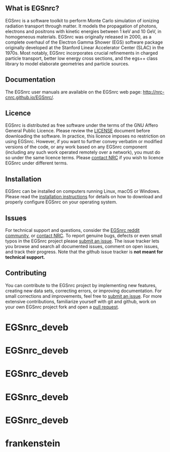 ## What is EGSnrc?

EGSnrc is a software toolkit to perform Monte Carlo simulation of
ionizing radiation transport through matter. It models the propagation
of photons, electrons and positrons with kinetic energies between
1&nbsp;keV and 10&nbsp;GeV, in homogeneous materials. EGSnrc was originally
released in 2000, as a complete overhaul of the Electron Gamma Shower (EGS)
software package originally developed at the Stanford Linear Accelerator
Center (SLAC) in the 1970s. Most notably, EGSnrc incorporates crucial
refinements in charged particle transport, better low energy cross
sections, and the egs++ class library to model elaborate geometries and
particle sources.


## Documentation

The EGSnrc user manuals are available on the EGSnrc web page:
http://nrc-cnrc.github.io/EGSnrc/.


## Licence

EGSnrc is distributed as free software under the terms of the GNU Affero
General Public Licence. Please review the [LICENSE](LICENCE.md) document
before downloading the software. In practice, this licence imposes no
restriction on using EGSnrc. However, if you want to further convey
verbatim or modified versions of the code, or any work based on any
EGSnrc component (including any such work operated remotely over a
network), you must do so under the same licence terms. Please
[contact NRC](http://www.nrc-cnrc.gc.ca/eng/solutions/advisory/egsnrc_index.html)
if you wish to licence EGSnrc under different terms.


## Installation

EGSnrc can be installed on computers running Linux, macOS or Windows. Please
read the [installation instructions](https://github.com/nrc-cnrc/EGSnrc/wiki/Installation-overview)
for details on how to download and properly configure EGSnrc on your operating system.


## Issues

For technical support and questions, consider the
[EGSnrc reddit community](https://www.reddit.com/r/EGSnrc), or
[contact NRC](http://www.nrc-cnrc.gc.ca/eng/solutions/advisory/egsnrc_index.html). To report
genuine bugs, defects or even small typos in the EGSnrc project please
[submit an issue](https://github.com/nrc-cnrc/EGSnrc/issues). The issue tracker lets you
browse and search all documented issues, comment on open issues, and track their
progress. Note that the github issue tracker is **not meant for technical support.**


## Contributing

You can contribute to the EGSnrc project by implementing new features, creating
new data sets, correcting errors, or improving documentation. For small
corrections and improvements, feel free to
[submit an issue](https://github.com/nrc-cnrc/EGSnrc/issues). For more extensive
contributions, familiarize yourself with git and github, work on your own EGSnrc
project fork and open a
[pull request](https://github.com/nrc-cnrc/EGSnrc/issues).
# EGSnrc_deveb
# EGSnrc_deveb
# EGSnrc_deveb
# EGSnrc_deveb
# EGSnrc_deveb
# frankenstein
